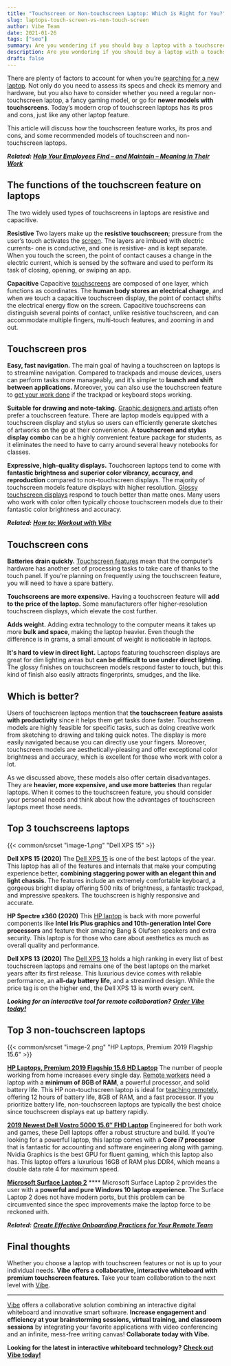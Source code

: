 ```yaml
---
title: "Touchscreen or Non-touchscreen Laptop: Which is Right for You?"
slug: laptops-touch-screen-vs-non-touch-screen
author: Vibe Team
date: 2021-01-26
tags: ["seo"]
summary: Are you wondering if you should buy a laptop with a touchscreen feature? Check out our guide to touchscreen vs non-touchscreen.
description: Are you wondering if you should buy a laptop with a touchscreen feature? Check out our guide to touchscreen vs non-touchscreen.
draft: false
---
```




There are plenty of factors to account for when you’re [searching for a new laptop](https://www.small-screen.co.uk/choosing-a-laptop-with-touch-screen-vs-non-touch-screen-which-one-is-better/). Not only do you need to assess its specs and check its memory and hardware, but you also have to consider whether you need a regular non-touchscreen laptop, a fancy gaming model, or go for **newer models with touchscreens**. Today’s modern crop of touchscreen laptops has its pros and cons, just like any other laptop feature.

This article will discuss how the touchscreen feature works, its pros and cons, and some recommended models of touchscreen and non-touchscreen laptops. 

***Related:*** [***Help Your Employees Find – and Maintain – Meaning in Their Work***](https://vibe.us/blog/help-your-employees-find-and-maintain-meaning-in-their-work/)


## The functions of the touchscreen feature on laptops

The two widely used types of touchscreens in laptops are resistive and capacitive. 

**Resistive**
Two layers make up the **resistive touchscreen**; pressure from the user’s touch activates the [screen](https://vibe.us/blog/7-reasons-to-invest-in-dual-monitors/). The layers are imbued with electric currents- one is conductive, and one is resistive- and is kept separate. When you touch the screen, the point of contact causes a change in the electric current, which is sensed by the software and used to perform its task of closing, opening, or swiping an app. 

**Capacitive**
Capacitive [touchscreens](https://vibe.us/blog/how-do-touch-screen-devices-work/) are composed of one layer, which functions as coordinates. The **human body stores an electrical charge**, and when we touch a capacitive touchscreen display, the point of contact shifts the electrical energy flow on the screen. Capacitive touchscreens can distinguish several points of contact, unlike resistive touchscreen, and can accommodate multiple fingers, multi-touch features, and zooming in and out.

## Touchscreen pros

**Easy, fast navigation.**
The main goal of having a touchscreen on laptops is to streamline navigation. Compared to trackpads and mouse devices, users can perform tasks more manageably, and it’s simpler to **launch and shift between applications.** Moreover, you can also use the touchscreen feature to [get your work done](https://vibe.us/blog/revamp-your-remote-interview-game-with-these-tips/) if the trackpad or keyboard stops working. 

**Suitable for drawing and note-taking.**
[Graphic designers and artists](https://thewiredshopper.com/touch-screen-vs-non-touch-screen-laptops/) often prefer a touchscreen feature. There are laptop models equipped with a touchscreen display and stylus so users can efficiently generate sketches of artworks on the go at their convenience. A **touchscreen and stylus display combo** can be a highly convenient feature package for students, as it eliminates the need to have to carry around several heavy notebooks for classes. 

**Expressive, high-quality displays.**
Touchscreen laptops tend to come with **fantastic brightness and superior color vibrancy, accuracy, and reproduction** compared to non-touchscreen displays. The majority of touchscreen models feature displays with higher resolution. [Glossy touchscreen displays](https://vibe.us/blog/choose-the-right-touch-screen-display-for-you/) respond to touch better than matte ones. Many users who work with color often typically choose touchscreen models due to their fantastic color brightness and accuracy.

***Related:*** [***How to: Workout with Vibe***](https://vibe.us/blog/how-to-workout-with-vibe/)


## Touchscreen cons

**Batteries drain quickly.**
[Touchscreen features](https://www.delcor.com/resources/blog/should-i-buy-a-touchscreen-laptop-a-convertible-laptop-or-a-microsoft-surface) mean that the computer’s hardware has another set of processing tasks to take care of thanks to the touch panel. If you’re planning on frequently using the touchscreen feature, you will need to have a spare battery.

**Touchscreens are more expensive.**
Having a touchscreen feature will **add to the price of the laptop.** Some manufacturers offer higher-resolution touchscreen displays, which elevate the cost further.

**Adds weight.**
Adding extra technology to the computer means it takes up more **bulk and space**, making the laptop heavier. Even though the difference is in grams, a small amount of weight is noticeable in laptops.

**It's hard to view in direct light.**
Laptops featuring touchscreen displays are great for dim lighting areas but **can be difficult to use under direct lighting.** The glossy finishes on touchscreen models respond faster to touch, but this kind of finish also easily attracts fingerprints, smudges, and the like. 


## Which is better?

Users of touchscreen laptops mention that **the touchscreen feature assists with productivity** since it helps them get tasks done faster. Touchscreen models are highly feasible for specific tasks, such as doing creative work from sketching to drawing and taking quick notes. The display is more easily navigated because you can directly use your fingers. Moreover, touchscreen models are aesthetically-pleasing and offer exceptional color brightness and accuracy, which is excellent for those who work with color a lot. 

As we discussed above, these models also offer certain disadvantages. They are **heavier, more expensive, and use more batteries** than regular laptops. When it comes to the touchscreen feature, you should consider your personal needs and think about how the advantages of touchscreen laptops meet those needs. 


## Top 3 touchscreens laptops
{{< common/srcset "image-1.png" "Dell XPS 15" >}}


**Dell XPS 15 (2020)**
The [Dell XPS 15](https://www.techradar.com/uk/reviews/dell-xps-15-2020) is one of the best laptops of the year. This laptop has all of the features and internals that make your computing experience better, **combining staggering power with an elegant thin and light chassis.** The features include an extremely comfortable keyboard, a gorgeous bright display offering 500 nits of brightness, a fantastic trackpad, and impressive speakers. The touchscreen is highly responsive and accurate.

**HP Spectre x360 (2020)**
This [HP laptop](https://www.awin1.com/pclick.php?p=25945185787&a=103504&m=7168&clickref=trd-us-1028020368766802400) is back with more powerful components like **Intel Iris Plus graphics and 10th-generation Intel Core processors** and feature their amazing Bang & Olufsen speakers and extra security. This laptop is for those who care about aesthetics as much as overall quality and performance. 

**Dell XPS 13 (2020)**
The [Dell XPS 13](https://www.awin1.com/pclick.php?p=25945185787&a=103504&m=7168&clickref=trd-us-1028020368766802400) holds a high ranking in every list of best touchscreen laptops and remains one of the best laptops on the market years after its first release. This luxurious device comes with reliable performance, an **all-day battery life**, and a streamlined design. While the price tag is on the higher end, the Dell XPS 13 is worth every cent.

***Looking for an interactive tool for remote collaboration?*** [***Order Vibe today!***](https://vibe.us/order/)


## Top 3 non-touchscreen laptops
{{< common/srcset "image-2.png" "HP Laptops, Premium 2019 Flagship 15.6" >}}


[**HP Laptops, Premium 2019 Flagship 15.6 HD Laptop**](https://amzn.to/2VKswbE)
The number of people working from home increases every single day. [Remote workers](https://vibe.us/blog/how-will-your-company-define-wfh-guidelines/) need a laptop with a **minimum of 8GB of RAM**, a powerful processor, and solid battery life. This HP non-touchscreen laptop is ideal for [teaching remotely](https://vibe.us/blog/interactive-whiteboarding-for-distance-learning-lessons/), offering 12 hours of battery life, 8GB of RAM, and a fast processor. If you prioritize battery life, non-touchscreen laptops are typically the best choice since touchscreen displays eat up battery rapidly. 

[**2019 Newest Dell Vostro 5000 15.6″ FHD Laptop**](https://amzn.to/2KnFXsX)
Engineered for both work and games, these Dell laptops offer a robust structure and build. If you’re looking for a powerful laptop, this laptop comes with a **Core i7 processor** that is fantastic for accounting and software engineering along with gaming. Nvidia Graphics is the best GPU for fluent gaming, which this laptop also has. This laptop offers a luxurious 16GB of RAM plus DDR4, which means a double data rate 4 for maximum speed. 

[**Microsoft Surface Laptop 2**](https://amzn.to/2WjG94P)  ****
Microsoft Surface Laptop 2 provides the user with a **powerful and pure Windows 10 laptop experience.** The Surface Laptop 2 does not have modern ports, but this problem can be circumvented since the spec improvements make the laptop force to be reckoned with. 

***Related:*** [***Create Effective Onboarding Practices for Your Remote Team***](https://vibe.us/blog/create-effective-onboarding-practices-for-your-remote-team/)


## Final thoughts 

Whether you choose a laptop with touchscreen features or not is up to your individual needs. **Vibe offers a collaborative, interactive whiteboard with premium touchscreen features.** Take your team collaboration to the next level with [Vibe](https://vibe.us/).



----------

[Vibe](https://vibe.us/) offers a collaborative solution combining an interactive digital whiteboard and innovative smart software. **Increase engagement and efficiency at your brainstorming sessions, virtual training, and classroom sessions** by integrating your favorite applications with video conferencing and an infinite, mess-free writing canvas! **Collaborate today with Vibe.**

**Looking for the latest in interactive whiteboard technology?** [**Check out Vibe today!**](https://vibe.us/order/)
